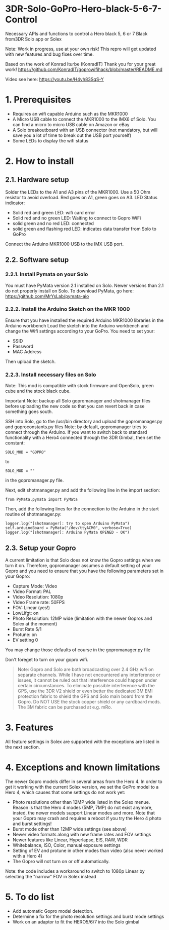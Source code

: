 # 3DR-Solo-GoPro-Hero-black-5-6-7-Control
Necessary APIs and functions to control a Hero black 5, 6 or 7 Black from3DR Solo app or Solex

Note: Work in progress, use at your own risk!
This repro will get updated with new features and bug fixes over time.

Based on the work of Konrad Iturbe (KonradIT) Thank you for your great work!
https://github.com/KonradIT/goprowifihack/blob/master/README.md

Video see here: https://youtu.be/H4vh83SqS-Y

# 1. Prerequisites
- Requires an wifi capable Arduino such as the MKR1000
- A Micro USB cable to connect the MKR1000 to the IMX6 of Solo. You can find a micro to micro USB cable on Amazon or eBay  
- A Solo breakoutboard with an USB connector (not mandatory, but will save you a lot of time to break out the USB port yourself)
- Some LEDs to display the wifi status

# 2. How to install

## 2.1. Hardware setup

Solder the LEDs to the A1 and A3 pins of the MKR1000. Use a 50 Ohm resistor to avoid overload.
Red goes on A1, green goes on A3.
LED Status indicator:
- Solid red and green LED: wifi card error
- Solid red and no green LED: Waiting to connect to Gopro WiFi
- solid green and no red LED: connected
- solid green and flashing red LED: indicates data transfer from Solo to GoPro

Connect the Arduino MKR1000 USB to the IMX USB port.

## 2.2. Software setup
   
### 2.2.1. Install Pymata on your Solo

You must have PyMata version 2.1 installed on Solo. Newer versions than 2.1 do not properly install on Solo. To download PyMata, go here: https://github.com/MrYsLab/pymata-aio

### 2.2.2. Install the Arduino Sketch on the MKR 1000
Ensure that you have installed the required Arduino MKR1000 libraries in the Arduino workbench
Load the sketch into the Arduino workbench and change the Wifi settings according to your GoPro. You need to set your:
- SSID
- Password
- MAC Address

Then upload the sketch.

### 2.2.3. Install necessary files on Solo

Note: This mod is compatible with stock firmware and OpenSolo, green cube and the stock black cube.

Important Note: backup all Solo gopromanager and shotmanager files before uploading the new code so that you can revert back in case something goes south.

SSH into Solo, go to the /usr/bin directory and upload the gopromanager.py and goproconstants.py files
Note: by default, gopromanager tries to connect through the Arduino.
If you want to switch back to standard functionality with a Hero4 connected through the 3DR Gimbal, then set the constant:

    SOLO_MOD = "GOPRO"
to

    SOLO_MOD = ""

in the gopromanager.py file.

Next, edit shotmanager.py and add the following line in the import section:

    from PyMata.pymata import PyMata

Then, add the following lines for the connection to the Arduino in the start routine of shotmanager.py:

    logger.log("[shotmanager]: try to open Arduino PyMata")
    self.arduinoBoard = PyMata("/dev/ttyACM0", verbose=True)
    logger.log("[shotmanager]: Arduino PyMata OPENED - OK")

## 2.3. Setup your Gopro
 
A current limitation is that Solo does not know the Gopro settings when we turn it on. Therefore, gopromanager assumes a default setting of your Gopro and you need to ensure that you have the following parameters set in your Gopro:

- Capture Mode: Video
- Video Format: PAL
- Video Resolution: 1080p
- Video Frame rate: 50FPS
- FOV: Linear (yes!)
- LowLifgt: on
- Photo Resolution: 12MP wide (limitation with the newer Gopros and Solex at the moment)
- Burst Rate 5/1
- Protune: on
- EV setting 0

You may change those defaults of course in the gopromanager.py file

Don't foreget to turn on your gopro wifi.

> Note: Gopro and Solo are both broadcasting over 2.4 GHz wifi on separate channels. While I have not encountered any interference or issues, it cannot be ruled out that interference could happen under certain circumstances.
To eliminate possible interference with the GPS, use the 3DR V2 shield or even better the dedicated 3M EMI protection fabric to shield the GPS and Solo main board from the Gopro. Do NOT USE the stock copper shield or any cardboard mods. The 3M fabric can be purchased at e.g. mRo. 

# 3. Features

All feature settings in Solex are supported with the exceptions are listed in the next section.

# 4. Exceptions and known limitations

The newer Gopro models differ in several areas from the Hero 4. In order to get it working with the current Solex version, we set the GoPro model to a Hero 4, which causes that some settings do not work yet:
- Photo resolutions other than 12MP wide listed in the Solex menue. Reason is that the Hero 4 modes (5MP, 7MP) do not exist anymore, insted, the newer models support Linear modes and more.
Note that your Gopro may crash and requires a reboot if you try the Hero 4 photo and burst settings!
- Burst mode other than 12MP wide settings (see above)
- Newer video formats along with new frame rates and FOV settings
- Newer features like Linear, Hyperlapse, EIS, RAW, WDR
- Whitebalance, ISO, Color, manual exposure settings
- Setting of EV and protune in other modes than video (also never worked with a Hero 4)
- The Gopro will not turn on or off automatically.

Note: the code includes a workaround to switch to 1080p Linear by selecting the "narrow" FOV in Solex instead

# 5. To do list
- Add automatic Gopro model detection.
- Determine a fix for the photo resolution settings and burst mode settings
- Work on an adaptor to fit the HERO5/6/7 into the Solo gimbal

